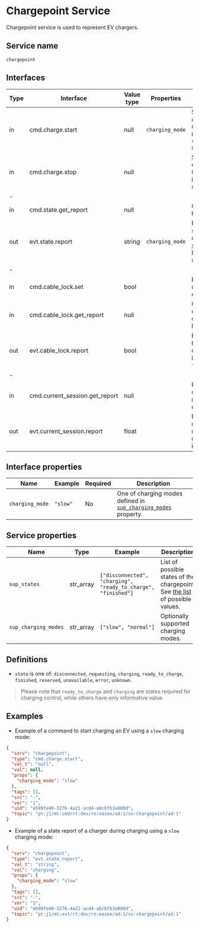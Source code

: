 # Chargepoint Service

Chargepoint service is used to represent EV chargers.

## Service name

`chargepoint`

## Interfaces

| Type | Interface                      | Value type | Properties      | Description                                                                                                  |
|------|--------------------------------|------------|-----------------|--------------------------------------------------------------------------------------------------------------|
| in   | cmd.charge.start               | null       | `charging_mode` | Starts/resumes charging an EV. Charger must be in `ready_to_charge` state.                                   |
| in   | cmd.charge.stop                | null       |                 | Stops/pauses charging an EV. Charger must be in `charging` state.                                            |
| -    |                                |            |                 |                                                                                                              |
| in   | cmd.state.get_report           | null       |                 | Gets the `state` of the chargepoint.                                                                         |
| out  | evt.state.report               | string     | `charging_mode` | Reports the `state` of the chargepoint, see [`sup_states`](#service-properties) for list of possible states. |
| -    |                                |            |                 |                                                                                                              |
| in   | cmd.cable_lock.set             | bool       |                 | Locks and unlocks the cable/connector.                                                                       |
| in   | cmd.cable_lock.get_report      | null       |                 | Gets the status of the cable/connector lock.                                                                 |
| out  | evt.cable_lock.report          | bool       |                 | Reports `true` if the cable/connector is **locked** and `false` otherwise.                                   |
| -    |                                |            |                 |                                                                                                              |
| in   | cmd.current_session.get_report | null       |                 | Request energy consumed during the current.                                                                  |
| out  | evt.current_session.report     | float      |                 | Reports energy consumed during the current session in `kWh`.                                                 |

## Interface properties

| Name            | Example  | Required | Description                                                                            |
|-----------------|----------|----------|----------------------------------------------------------------------------------------|
| `charging_mode` | `"slow"` | No       | One of charging modes defined in [`sup_charging_modes`](#service-properties) property. |

## Service properties

| Name                 | Type      | Example                                                       | Description                                                                                  |
|----------------------|-----------|---------------------------------------------------------------|----------------------------------------------------------------------------------------------|
| `sup_states`         | str_array | `["disconnected", "charging", "ready_to_charge", "finished"]` | List of possible states of the chargepoint. See [the list](#definitions) of possible values. |
| `sup_charging_modes` | str_array | `["slow", "normal"]`                                          | Optionally supported charging modes.                                                         |

## Definitions

* `state` is one of: `disconnected`, `requesting`, `charging`, `ready_to_charge`, `finished`, `reserved`, `unavailable`, `error`, `unknown`.
  
> Please note that `ready_to_charge` and `charging` are states required for charging control, while others have only informative value.

## Examples

* Example of a command to start charging an EV using a `slow` charging mode:

```json
{
  "serv": "chargepoint",
  "type": "cmd.charge.start",
  "val_t": "null",
  "val": null,
  "props": {
    "charging_mode": "slow"
  },
  "tags": [],
  "src": "-",
  "ver": "1",
  "uid": "eb99fe48-3276-4a21-acd4-a6cbfb3a800d",
  "topic": "pt:j1/mt:cmd/rt:dev/rn:easee/ad:1/sv:chargepoint/ad:1"
}
```

* Example of a state report of a charger during charging using a `slow` charging mode:

```json
{
  "serv": "chargepoint",
  "type": "evt.state.report",
  "val_t": "string",
  "val": "charging",
  "props": {
    "charging_mode": "slow"
  },
  "tags": [],
  "src": "-",
  "ver": "1",
  "uid": "eb99fe48-3276-4a21-acd4-a6cbfb3a800d",
  "topic": "pt:j1/mt:evt/rt:dev/rn:easee/ad:1/sv:chargepoint/ad:1"
}
```
